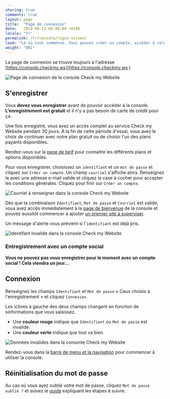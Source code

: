 ```yaml
---
sharing: true
comments: true
layout: page
title:  "Page de connexion"
date:   2014-06-12 08:00:00 +0100
locale: "fr"
permalink: /fr/console/login-screen/
lead: "Là où tout commence. Vous pouvez créer un compte, accéder à celui-ci ou demander un nouveau mot de passe."
weight: "001"
---
```


La page de connexion se trouve toujours à l'adresse [https://console.checkmy.ws](https://console.checkmy.ws.)

![Page de connexion de la console Check my Website](/assets/img/fullsize/en/console/login/login-screen.png)

## S'enregistrer

Vous **devez vous enregistrer** avant de pouvoir accéder à la console. **L'enregistrement est gratuit** et il n'y a pas besoin de carte de crédit pour ça.

Une fois enregistré, vous avez un accès complet au service Check my Website pendant 30 jours. À la fin de cette période d'essai, vous avez le choix de continuer avec notre plan gratuit ou de choisir l'un des plans payants disponibles.

Rendez-vous sur la [page de tarif](http://www.checkmy.ws/fr/pricing/) pour connaitre les différents plans et options disponibles.

Pour vous enregistrer, choisissez un `identifiant` et un `mot de passe` et cliquez sur `Créer un compte`. Un champ `courriel` s'affiche alors. Renseignez le avec une adresse e-mail valide et cliquez la case à cocher pour accepter les conditions générales. Cliquez pour finir sur `Créer un compte`.

![Courriel à renseigner dans la console Check my Website](/assets/img/fullsize/en/console/login/login-email.png)

Dès que la combinaison `Identifiant`, `Mot de passe` et `Courriel` est valide, vous avez accès immédiatement à la [page de bienvenue](/fr/console/welcome/screen/) de la console et pouvez aussitôt commencer à ajouter [un premier site à superviser](/fr/howtos/website-monitoring/).

Un message d'alerte vous prévient si l'`identifiant` est déjà pris.

![Identifant invalide dans la console Check my Website](/assets/img/fullsize/en/console/login/login-invalid.png)

### Entregistrement avec un compte social

**Vous ne pouvez pas vous enregistrer pour le moment avec un compte social ! Cela viendra un jour…**

## Connexion

Renseignez les champs `Identifiant` et `Mot de passe` « Ceux choisis à l'enregistrement » et cliquez `Connexion`.

Les icônes à gauche des deux champs changent en fonction de sinformations que vous saisissez.

- Une **couleur rouge** indique que `Identifiant` ou `Mot de passe` est invalide.
- Une **couleur verte** indique que tout va bien.

![Données invalides dans la consonle Check my Website](/assets/img/fullsize/en/console/login/invalid-data.png)

Rendez-vous dans la [barre de menu et la navigation](/fr/console/menu-navigation) pour commencer à utiliser la console.

## Réinitialisation du mot de passe

Au cas où vous ayez oublié votre mot de passe, cliquez `Mot de passe oublié ?` et suivez le [guide](/fr/howtos/reset-password/) expliquant les étapes à suivre.

